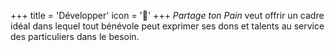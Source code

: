 +++
title = 'Développer'
icon = '🌱'
+++
*Partage ton Pain* veut offrir un cadre idéal dans lequel tout bénévole peut exprimer ses dons et talents au service des particuliers dans le besoin.